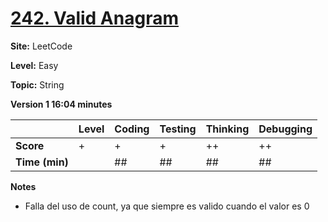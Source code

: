 # [242. Valid Anagram](https://leetcode.com/problems/valid-anagram/description/)

**Site:** LeetCode

**Level:** Easy 

**Topic:** String 

**Version 1 16:04 minutes**

|           | Level | Coding | Testing | Thinking | Debugging  |
|-----------|-------|--------|---------|----------|------------|
| **Score** | +     | +      | +       | ++       | ++         |
| **Time (min)** | | ## | ## | ## | ## |

**Notes**
- Falla del uso de count, ya que siempre es valido cuando el valor es 0